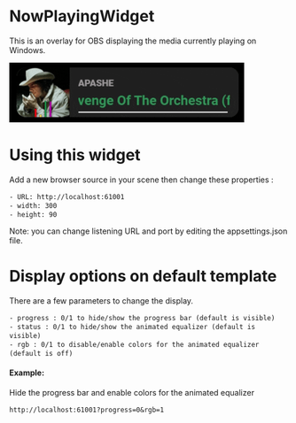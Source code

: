 # NowPlayingWidget

This is an overlay for OBS displaying the media currently playing on Windows.

<img src="assets/preview.gif" />

# Using this widget
Add a new browser source in your scene then change these properties : 

	- URL: http://localhost:61001 
	- width: 300
	- height: 90

Note: you can change listening URL and port by editing the appsettings.json file.

# Display options on default template
There are a few parameters to change the display.
	
	- progress : 0/1 to hide/show the progress bar (default is visible)
	- status : 0/1 to hide/show the animated equalizer (default is visible)
	- rgb : 0/1 to disable/enable colors for the animated equalizer (default is off)

#### Example:
Hide the progress bar and enable colors for the animated equalizer
```
http://localhost:61001?progress=0&rgb=1
```